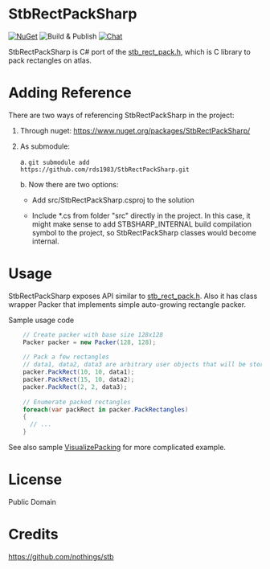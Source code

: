 # StbRectPackSharp
[![NuGet](https://img.shields.io/nuget/v/StbRectPackSharp.svg)](https://www.nuget.org/packages/StbRectPackSharp/) 
![Build & Publish](https://github.com/StbSharp/StbRectPackSharp/workflows/Build%20&%20Publish/badge.svg)
[![Chat](https://img.shields.io/discord/628186029488340992.svg)](https://discord.gg/ZeHxhCY)

StbRectPackSharp is C# port of the [stb_rect_pack.h](https://github.com/nothings/stb/blob/master/stb_rect_pack.h), which is C library to pack rectangles on atlas.

# Adding Reference
There are two ways of referencing StbRectPackSharp in the project:
1. Through nuget: https://www.nuget.org/packages/StbRectPackSharp/
2. As submodule:
    
    a. `git submodule add https://github.com/rds1983/StbRectPackSharp.git`
    
    b. Now there are two options:
       
      * Add src/StbRectPackSharp.csproj to the solution
       
      * Include *.cs from folder "src" directly in the project. In this case, it might make sense to add STBSHARP_INTERNAL build compilation symbol to the project, so StbRectPackSharp classes would become internal.
     
# Usage
StbRectPackSharp exposes API similar to [stb_rect_pack.h](https://github.com/nothings/stb/blob/master/stb_rect_pack.h). 
Also it has class wrapper Packer that implements simple auto-growing rectangle packer.

Sample usage code
```c# 
    // Create packer with base size 128x128
    Packer packer = new Packer(128, 128);
    
    // Pack a few rectangles
    // data1, data2, data3 are arbitrary user objects that will be stored within instances of PackRectangle class
    packer.PackRect(10, 10, data1);
    packer.PackRect(15, 10, data2);
    packer.PackRect(2, 2, data3);
    
    // Enumerate packed rectangles
    foreach(var packRect in packer.PackRectangles)
    {
      // ...
    }
```

See also sample [VisualizePacking](https://github.com/StbSharp/StbRectPackSharp/tree/master/tests/StbRectPackSharp.VisualizePacking) for more complicated example.

# License
Public Domain

# Credits
https://github.com/nothings/stb
